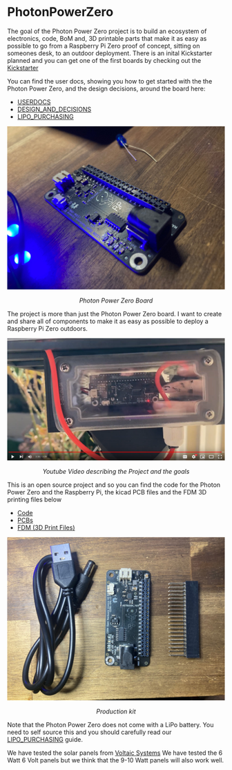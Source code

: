 # PhotonPowerZero

The goal of the Photon Power Zero project is to build an ecosystem of electronics, code, BoM and, 3D printable parts that make it as easy as possible to go from a Raspberry Pi Zero proof of concept, sitting on someones desk, to an outdoor deployment. There is an inital Kickstarter planned and you can get one of the first boards by checking out the  [Kickstarter](https://www.kickstarter.com/projects/packets2photons/photon-power-zero)

You can find the user docs, showing you how to get started with the the Photon Power Zero, and the design decisions, around the board here:
* [USERDOCS](USERDOCS.md)
* [DESIGN_AND_DECISIONS](DESIGN_AND_DECISIONS.md)
* [LIPO_PURCHASING](LIPO_PURCHASING.md)

![Alt text](img/PhotonPowerZero.jpg?raw=true "Title") <p style="text-align:center; font-style:italic;">Photon Power Zero Board</p>

The project is more than just the Photon Power Zero board. I want to create and share all of components to make it as easy as possible to deploy a Raspberry Pi Zero outdoors.

[![Video Thumbnail](img/Outdoor_Node.png)]( https://www.youtube.com/watch?v=qGwqMnN81YI") <p style="text-align:center; font-style:italic;">Youtube Video describing the Project and the goals</p> 

This is an open source project and so you can find the code for the Photon Power Zero and the Raspberry Pi, the kicad PCB files and the FDM 3D printing files below
* [Code](Code)
* [PCBs](PCBs)
* [FDM (3D Print Files)](FDM.md)

![Production Kit](img/kit.jpg?raw=true "Title")
<p style="text-align:center; font-style:italic;">Production kit</p>

Note that the Photon Power Zero does not come with a LiPo battery. You need to self source this and you should carefully read our [LIPO_PURCHASING](LIPO_PURCHASING.md) guide.

We have tested the solar panels from [Voltaic Systems](https://voltaicsystems.com/) We have tested the 6 Watt 6 Volt panels but we think that the 9-10 Watt panels will also work well.